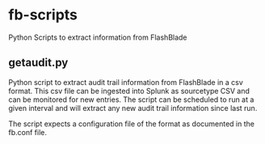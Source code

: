 # fb-scripts
Python Scripts to extract information from FlashBlade

## getaudit.py
Python script to extract audit trail information from FlashBlade in a csv format.
This csv file can be ingested into Splunk as sourcetype CSV and can be monitored for new entries.
The script can be scheduled to run at a given interval and will extract any new audit trail information since last run.

The script expects a configuration file of the format as documented in the fb.conf file.
